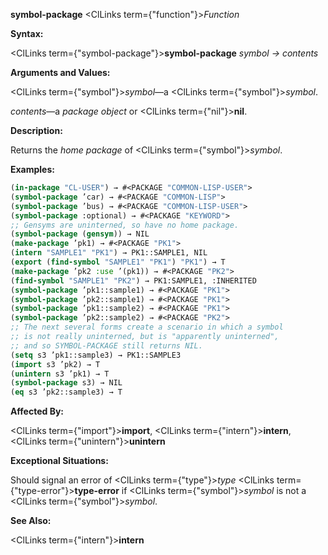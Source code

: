 **symbol-package** <ClLinks  term={"function"}><i>Function</i></ClLinks> 



**Syntax:** 



<ClLinks  term={"symbol-package"}><b>symbol-package</b></ClLinks> *symbol → contents* 



**Arguments and Values:** 



<ClLinks  term={"symbol"}><i>symbol</i></ClLinks>—a <ClLinks  term={"symbol"}><i>symbol</i></ClLinks>. 



*contents*—a *package object* or <ClLinks  term={"nil"}><b>nil</b></ClLinks>. 



**Description:** 



Returns the *home package* of <ClLinks  term={"symbol"}><i>symbol</i></ClLinks>. 



**Examples:**
```lisp
(in-package "CL-USER") → #<PACKAGE "COMMON-LISP-USER"> 
(symbol-package ’car) → #<PACKAGE "COMMON-LISP"> 
(symbol-package ’bus) → #<PACKAGE "COMMON-LISP-USER"> 
(symbol-package :optional) → #<PACKAGE "KEYWORD"> 
;; Gensyms are uninterned, so have no home package. 
(symbol-package (gensym)) → NIL 
(make-package ’pk1) → #<PACKAGE "PK1"> 
(intern "SAMPLE1" "PK1") → PK1::SAMPLE1, NIL 
(export (find-symbol "SAMPLE1" "PK1") "PK1") → T 
(make-package ’pk2 :use ’(pk1)) → #<PACKAGE "PK2"> 
(find-symbol "SAMPLE1" "PK2") → PK1:SAMPLE1, :INHERITED 
(symbol-package ’pk1::sample1) → #<PACKAGE "PK1"> 
(symbol-package ’pk2::sample1) → #<PACKAGE "PK1"> 
(symbol-package ’pk1::sample2) → #<PACKAGE "PK1"> 
(symbol-package ’pk2::sample2) → #<PACKAGE "PK2"> 
;; The next several forms create a scenario in which a symbol 
;; is not really uninterned, but is "apparently uninterned", 
;; and so SYMBOL-PACKAGE still returns NIL. 
(setq s3 ’pk1::sample3) → PK1::SAMPLE3 
(import s3 ’pk2) → T 
(unintern s3 ’pk1) → T 
(symbol-package s3) → NIL 
(eq s3 ’pk2::sample3) → T 
```
**Affected By:** 



<ClLinks  term={"import"}><b>import</b></ClLinks>, <ClLinks  term={"intern"}><b>intern</b></ClLinks>, <ClLinks  term={"unintern"}><b>unintern</b></ClLinks> 



**Exceptional Situations:** 



Should signal an error of <ClLinks  term={"type"}><i>type</i></ClLinks> <ClLinks  term={"type-error"}><b>type-error</b></ClLinks> if <ClLinks  term={"symbol"}><i>symbol</i></ClLinks> is not a <ClLinks  term={"symbol"}><i>symbol</i></ClLinks>. 







 



 



**See Also:** 



<ClLinks  term={"intern"}><b>intern</b></ClLinks> 



